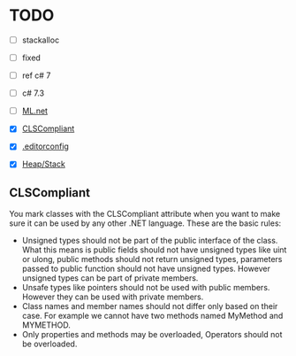 
# TODO

- [ ] stackalloc
- [ ] fixed
- [ ] ref c# 7
- [ ] c# 7.3
- [ ] [ML.net][ml.net]
- [x] [CLSCompliant](#CLSCompliant)
- [x] [.editorconfig][editorconfig]
- [x] [Heap/Stack][heapStack]


## CLSCompliant <a name="CLSCompliant"></a>

You mark classes with the CLSCompliant attribute when you want to make sure it can be used by any other .NET language. These are the basic rules:

* Unsigned types should not be part of the public interface of the class. What this means is public fields should not have unsigned types like uint or ulong, public methods should not return unsigned types, parameters passed to public function should not have unsigned types. However unsigned types can be part of private members.
* Unsafe types like pointers should not be used with public members. However they can be used with private members.
* Class names and member names should not differ only based on their case. For example we cannot have two methods named MyMethod and MYMETHOD.
* Only properties and methods may be overloaded, Operators should not be overloaded.



[editorconfig]:https://docs.microsoft.com/fr-fr/visualstudio/ide/create-portable-custom-editor-options
[heapStack]:https://www.gribblelab.org/CBootCamp/7_Memory_Stack_vs_Heap.html
[ml.net]:https://www.microsoft.com/net/learn/apps/machine-learning-and-ai/ml-dotnet/get-started/windows
